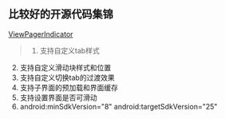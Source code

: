 比较好的开源代码集锦
--------------------

[ViewPagerIndicator](https://github.com/LuckyJayce/ViewPagerIndicator)
> 1. 支持自定义tab样式
  2. 支持自定义滑动块样式和位置
  3. 支持自定义切换tab的过渡效果
  4. 支持子界面的预加载和界面缓存
  5. 支持设置界面是否可滑动
  6. android:minSdkVersion="8" android:targetSdkVersion="25"
